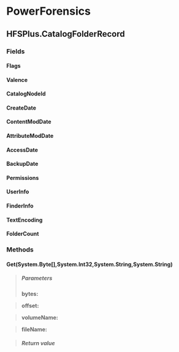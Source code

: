 ﻿# PowerForensics


## HFSPlus.CatalogFolderRecord

### Fields

#### Flags

#### Valence

#### CatalogNodeId

#### CreateDate

#### ContentModDate

#### AttributeModDate

#### AccessDate

#### BackupDate

#### Permissions

#### UserInfo

#### FinderInfo

#### TextEncoding

#### FolderCount

### Methods


#### Get(System.Byte[],System.Int32,System.String,System.String)

> ##### Parameters
> **bytes:** 

> **offset:** 

> **volumeName:** 

> **fileName:** 

> ##### Return value
> 